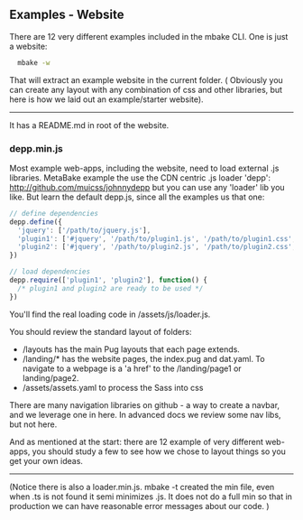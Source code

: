 
## Examples - Website

There are 12 very different examples included in the mbake CLI. One is just a website:

```sh
  mbake -w
```
That will extract an example website in the current folder. ( Obviously you can create any layout with any combination of css and other libraries, but here is how we laid out an example/starter website). 

---
It has a README.md in root of the website.

### depp.min.js

Most example web-apps, including the website, need to load external .js libraries. 
MetaBake example the use the CDN centric .js loader 'depp': http://github.com/muicss/johnnydepp but you can use any 'loader' lib you like. But learn the default depp.js, since all the examples us that one:

```javascript
// define dependencies
depp.define({
  'jquery': ['/path/to/jquery.js'],
  'plugin1': ['#jquery', '/path/to/plugin1.js', '/path/to/plugin1.css', '/path/to/plugin1.png'],
  'plugin2': ['#jquery', '/path/to/plugin2.js', '/path/to/plugin2.css', '/path/to/plugin2.png']
})

// load dependencies
depp.require(['plugin1', 'plugin2'], function() {
  /* plugin1 and plugin2 are ready to be used */
})
```


You'll find the real loading code in /assets/js/loader.js. 

 You should review the standard layout of folders:
 - /layouts has the main Pug layouts that each page extends.
 - /landing/* has the website pages, the index.pug and dat.yaml. To navigate to a webpage is a 'a href' to the 
 /landing/page1 or landing/page2.
 - /assets/assets.yaml to process the Sass into css

There are many navigation libraries on github - a way to create a navbar, and we leverage one in here.  In advanced docs we review some nav libs, but not here.

And as mentioned at the start: there are 12 example of very different web-apps, you should study a few to see how we chose to layout things so you get your own ideas.

---

(Notice there is also a loader.min.js. mbake -t created the min file, even when .ts is not found it semi minimizes .js. 
It does not do a full min so that in production we can have reasonable error messages about our code. )

